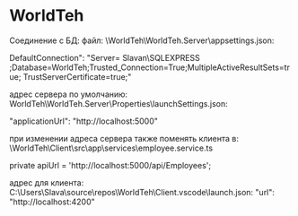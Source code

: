 # WorldTeh


Соединение с БД:
файл: \WorldTeh\WorldTeh.Server\appsettings.json:

DefaultConnection": "Server= Slavan\\SQLEXPRESS ;Database=WorldTeh;Trusted_Connection=True;MultipleActiveResultSets=true; TrustServerCertificate=true;"




адрес сервера по умолчанию:
WorldTeh\WorldTeh.Server\Properties\launchSettings.json:

"applicationUrl": "http://localhost:5000"




при изменении адреса сервера также поменять клиента в:
\WorldTeh\Client\src\app\services\employee.service.ts

private apiUrl = 'http://localhost:5000/api/Employees';



адрес для клиента:
C:\Users\Slava\source\repos\WorldTeh\Client\.vscode\launch.json:
"url": "http://localhost:4200"